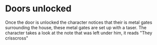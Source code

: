 # Doors unlocked

Once the door is unlocked the character notices that their is metal gates surrounding the house, these metal gates are set up with a taser. The character takes a look at the note that was left under him, it reads "They crisscross"
